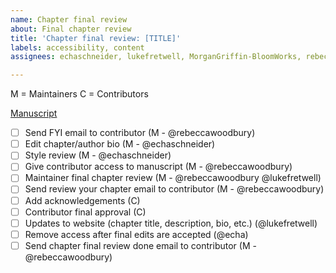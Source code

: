 ```yaml
---
name: Chapter final review
about: Final chapter review
title: 'Chapter final review: [TITLE]'
labels: accessibility, content
assignees: echaschneider, lukefretwell, MorganGriffin-BloomWorks, rebeccawoodbury

---
```


M = Maintainers
C = Contributors

[Manuscript](https://docs.google.com/document/d/1rruJsEF8-E3qTVCv0Giw2mK43HcNS4d7233rgGk9wjw/edit?usp=sharing)

- [ ] Send FYI email to contributor (M - @rebeccawoodbury)
- [ ] Edit chapter/author bio (M - @echaschneider)
- [ ] Style review (M - @echaschneider)
- [ ] Give contributor access to manuscript (M - @rebeccawoodbury)
- [ ] Maintainer final chapter review (M - @rebeccawoodbury @lukefretwell)
- [ ] Send review your chapter email to contributor (M - @rebeccawoodbury)
- [ ] Add acknowledgements (C)
- [ ] Contributor final approval (C)
- [ ] Updates to website (chapter title, description, bio, etc.) (@lukefretwell)
- [ ] Remove access after final edits are accepted (@echa)
- [ ] Send chapter final review done email to contributor (M - @rebeccawoodbury)
